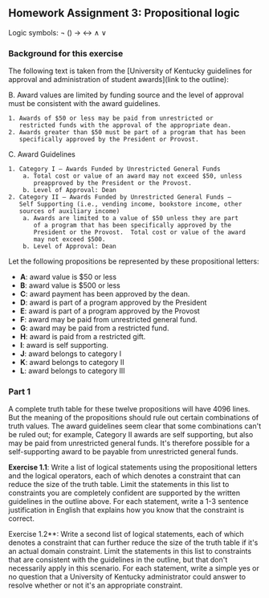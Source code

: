 ## Homework Assignment 3: Propositional logic

Logic symbols: ¬ () → ↔ ∧ ∨


### Background for this exercise

The following text is taken from the [University of Kentucky guidelines for
approval and administration of student awards](link to the outline):

B. Award values are limited by funding source and the level of
   approval must be consistent with the award guidelines.
   
    1. Awards of $50 or less may be paid from unrestricted or
       restricted funds with the approval of the appropriate dean.
    2. Awards greater than $50 must be part of a program that has been
       specifically approved by the President or Provost.

C. Award Guidelines

    1. Category I – Awards Funded by Unrestricted General Funds
        a. Total cost or value of an award may not exceed $50, unless
           preapproved by the President or the Provost.
        b. Level of Approval: Dean	
    2. Category II – Awards Funded by Unrestricted General Funds –
       Self Supporting (i.e., vending income, bookstore income, other
       sources of auxiliary income)
        a. Awards are limited to a value of $50 unless they are part
           of a program that has been specifically approved by the
           President or the Provost.  Total cost or value of the award
           may not exceed $500.
        b. Level of Approval: Dean


Let the following propositions be represented by these propositional letters:

- **A**: award value is $50 or less
- **B**: award value is $500 or less
- **C**: award payment has been approved by the dean.
- **D**: award is part of a program approved by the President
- **E**: award is part of a program approved by the Provost
- **F**: award may be paid from unrestricted general fund.
- **G**: award may be paid from a restricted fund.
- **H**: award is paid from a restricted gift.
- **I**: award is self supporting.
- **J**: award belongs to category I
- **K**: award belongs to category II
- **L**: award belongs to category III

### Part 1

A complete truth table for these twelve propositions will have 4096
lines. But the meaning of the propositions should rule out certain
combinations of truth values. The award guidelines seem clear that some
combinations can't be ruled out; for example, Category II awards are
self supporting, but also may be paid from unrestricted general
funds. It's therefore possible for a self-supporting award to be
payable from unrestricted general funds.

**Exercise 1.1**: Write a list of logical statements using the
propositional letters and the logical operators, each of which denotes
a constraint that can reduce the size of the truth table. Limit the
statements in this list to constraints you are completely confident
are supported by the written guidelines in the outline above. For each
statement, write a 1-3 sentence justification in English that explains
how you know that the constraint is correct.

Exercise 1.2**: Write a second list of logical statements, each of
which denotes a constraint that can further reduce the size of the
truth table if it's an actual domain constraint. Limit the statements
in this list to constraints that are consistent with the guidelines in
the outline, but that don't necessarily apply in this scenario. For
each statement, write a simple yes or no question that a University of
Kentucky administrator could answer to resolve whether or not it's an
appropriate constraint.

